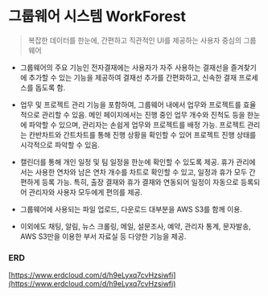 # 그룹웨어 시스템 WorkForest 

> 복잡한 데이터를 한눈에, 간편하고 직관적인 UI를 제공하는 사용자 중심의 그룹웨어


- 그룹웨어의 주요 기능인 전자결재에는 사용자가 자주 사용하는 결재선을 즐겨찾기에 추가할 수 있는 기능을 제공하여 결재선 추가를 간편화하고, 신속한 결재 프로세스를 돕도록 함.

- 업무 및 프로젝트 관리 기능을 포함하여, 그룹웨어 내에서 업무와 프로젝트를 효율적으로 관리할 수 있음. 메인 페이지에서는 진행 중인 업무 개수와 진척도 등을 한눈에 파악할 수 있으며, 관리자는 손쉽게 업무와 프로젝트를 배정 가능. 프로젝트 관리는 칸반차트와 간트차트를 통해 진행 상황을 확인할 수 있어 프로젝트 진행 상태를 시각적으로 파악할 수 있음.

- 캘린더를 통해 개인 일정 및 팀 일정을 한눈에 확인할 수 있도록 제공. 휴가 관리에서는 사용한 연차와 남은 연차 개수를 차트로 확인할 수 있고, 일정과 휴가 모두 간편하게 등록 가능. 특히, 출장 결재와 휴가 결재와 연동되어 일정이 자동으로 등록되어 관리자와 사용자 모두에게 편의를 제공.

- 그룹웨어에 사용되는 파일 업로드, 다운로드 대부분을 AWS S3를 함께 이용.

- 이외에도 채팅, 알림, 뉴스 크롤링, 메일, 설문조사, 예약, 관리자 통계, 문자발송, AWS S3만을 이용한 부서 자료실 등 다양한 기능을 제공.



### ERD
[https://www.erdcloud.com/d/h9eLyxq7cvHzsiwfi](https://www.erdcloud.com/d/h9eLyxq7cvHzsiwfi)
